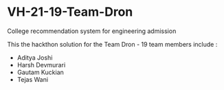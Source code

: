 # VH-21-19-Team-Dron
College recommendation system for engineering admission 

This the hackthon solution for the Team Dron - 19
team members include :
* Aditya Joshi
* Harsh Devmurari 
* Gautam Kuckian
* Tejas Wani 



